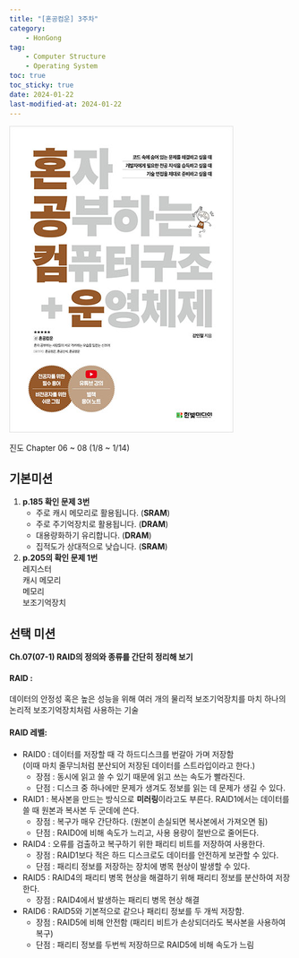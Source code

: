 ```yaml
---
title: "[혼공컴운] 3주차"
category:
    - HonGong
tag:
    - Computer Structure
    - Operating System
toc: true
toc_sticky: true
date: 2024-01-22
last-modified-at: 2024-01-22
---
```

![image](https://github.com/Sho1007/sho1007.github.io/blob/main/assets/images/B9177037040_l.jpg?raw=true)


진도 Chapter 06 ~ 08 (1/8 ~ 1/14)

## 기본미션   
1. <b>p.185 확인 문제 3번</b>   
    * 주로 캐시 메모리로 활용됩니다. (<b>SRAM</b>)
    * 주로 주기억장치로 활용됩니다. (<b>DRAM</b>)
    * 대용량화하기 유리합니다. (<b>DRAM</b>)
    * 집적도가 상대적으로 낮습니다. (<b>SRAM</b>)
2. <b>p.205의 확인 문제 1번</b>   
레지스터   
캐시 메모리   
메모리   
보조기억장치   


## 선택 미션
<b>Ch.07(07-1) RAID의 정의와 종류를 간단히 정리해 보기</b>   
#### RAID :   
데이터의 안정성 혹은 높은 성능을 위해 여러 개의 물리적 보조기억장치를 마치 하나의 논리적 보조기억장치처럼 사용하는 기술
#### RAID 레벨:
* RAID0 : 데이터를 저장할 때 각 하드디스크를 번갈아 가며 저장함   
(이때 마치 줄무늬처럼 분산되어 저장된 데이터를 스트라입이라고 한다.)
    * 장점 : 동시에 읽고 쓸 수 있기 때문에 읽고 쓰는 속도가 빨라진다.
    * 단점 : 디스크 중 하나에만 문제가 생겨도 정보를 읽는 데 문제가 생길 수 있다.
* RAID1 : 복사본을 만드는 방식으로 <b>미러링</b>이라고도 부른다. RAID1에서는 데이터를 쓸 때 원본과 복사본 두 군데에 쓴다.
    * 장점 : 복구가 매우 간단하다. (원본이 손실되면 복사본에서 가져오면 됨)
    * 단점 : RAID0에 비해 속도가 느리고, 사용 용량이 절반으로 줄어든다.
* RAID4 : 오류를 검출하고 복구하기 위한 패리티 비트를 저장하여 사용한다.
    * 장점 : RAID1보다 적은 하드 디스크로도 데이터를 안전하게 보관할 수 있다.
    * 단점 : 패리티 정보를 저장하는 장치에 병목 현상이 발생할 수 있다.
* RAID5 : RAID4의 패리티 병목 현상을 해결하기 위해 패리티 정보를 분산하여 저장한다.
    * 장점 : RAID4에서 발생하는 패리티 병목 현상 해결
* RAID6 : RAID5와 기본적으로 같으나 패리티 정보를 두 개씩 저장함.
    * 장점 : RAID5에 비해 안전함 (패리티 비트가 손상되더라도 복사본을 사용하여 복구)
    * 단점 : 패리티 정보를 두번씩 저장하므로 RAID5에 비해 속도가 느림
